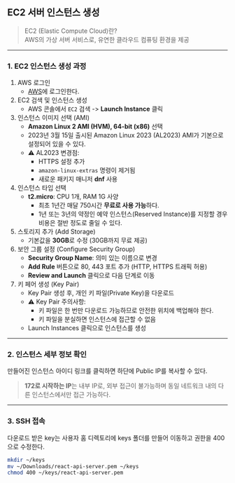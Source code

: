 ## EC2 서버 인스턴스 생성

> EC2 (Elastic Compute Cloud)란?
> <br />
> AWS의 가상 서버 서비스로, 유연한 클라우드 컴퓨팅 환경을 제공

---

### 1. EC2 인스턴스 생성 과정

1. AWS 로그인
   - [AWS](https://aws.amazon.com/ko)에 로그인한다.
2. EC2 검색 및 인스턴스 생성
   - AWS 콘솔에서 `EC2` 검색 -> **Launch Instance** 클릭
3. 인스턴스 이미지 선택 (AMI)
   - **Amazon Linux 2 AMI (HVM), 64-bit (x86)** 선택
   - 2023년 3월 15일 출시된 Amazon Linux 2023 (AL2023) AMI가 기본으로 설정되어 있을 수 있다.
   - ⚠️ AL2023 변경점:
     - HTTPS 설정 추가
     - `amazon-linux-extras` 명령이 제거됨
     - 새로운 패키지 매니저 **dnf** 사용
4. 인스턴스 타입 선택
   - **t2.micro**: CPU 1개, RAM 1G 사양
     - 최초 1년간 매달 750시간 **무료로 사용 가능**하다.
     - 1년 또는 3년의 약정인 예약 인스턴스(Reserved Instance)를 지정할 경우 비용은 절반 정도로 줄일 수 있다.
5. 스토리지 추가 (Add Storage)
   - 기본값을 **30GB**로 수정 (30GB까지 무료 제공)
6. 보안 그룹 설정 (Configure Security Group)
   - **Security Group Name**: 의미 있는 이름으로 변경
   - **Add Rule** 버튼으로 80, 443 포트 추가 (HTTP, HTTPS 트래픽 허용)
   - **Review and Launch** 클릭으로 다음 단계로 이동
7. 키 페어 생성 (Key Pair)
   - Key Pair 생성 후, 개인 키 파일(Private Key)을 다운로드
   - ⚠️ Key Pair 주의사항:
     - 키 파일은 한 번만 다운로드 가능하므로 안전한 위치에 백업해야 한다.
     - 키 파일을 분실하면 인스턴스에 접근할 수 없음
   - Launch Instances 클릭으로 인스턴스를 생성

---

### 2. 인스턴스 세부 정보 확인

만들어진 인스턴스 아이디 링크를 클릭하면 하단에 Public IP를 복사할 수 있다.

> **172로 시작하는 IP**는 내부 IP로, 외부 접근이 불가능하며 동일 네트워크 내의 다른 인스턴스에서만 접근 가능하다.

---

### 3. SSH 접속

다운로드 받은 key는 사용자 홈 디렉토리에 keys 폴더를 만들어 이동하고 권한을 400으로 수정한다.

```bash
mkdir ~/keys
mv ~/Downloads/react-api-server.pem ~/keys
chmod 400 ~/keys/react-api-server.pem
```
